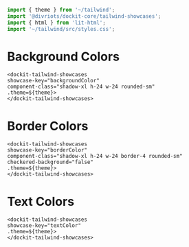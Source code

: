 ```js script
import { theme } from '~/tailwind';
import '@divriots/dockit-core/tailwind-showcases';
import { html } from 'lit-html';
import '~/tailwind/src/styles.css';
```

# Background Colors

```html:html
<dockit-tailwind-showcases
showcase-key="backgroundColor"
component-class="shadow-xl h-24 w-24 rounded-sm"
.theme=${theme}>
</dockit-tailwind-showcases>
```

# Border Colors

```html:html
<dockit-tailwind-showcases
showcase-key="borderColor"
component-class="shadow-xl h-24 w-24 border-4 rounded-sm"
checkered-background="false"
.theme=${theme}>
</dockit-tailwind-showcases>
```

# Text Colors

```html:html
<dockit-tailwind-showcases
showcase-key="textColor"
.theme=${theme}>
</dockit-tailwind-showcases>
```
